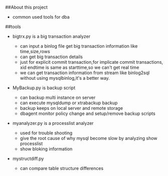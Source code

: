 ##About this project

* common used tools for dba

##tools

* bigtrx.py is a big transaction analyzer
    *  can input a binlog file get big transaction information like time,size,rows
    *  can get big transaction details
    *  just for explicit commit transaction,for implicate commit transactions, xid endtime is same as starttime,so we can't get real time
    *  we can get transaction information from stream like binlog2sql without using mysqlbinlog,it's a better way.  

* MyBackup.py is backup script
    * can backup multi instance on server
    * can execute mysqldump or xtrabackup backup
    * backup keeps on local server and remote storage
    * dbagent monitor policy change and setup/remove backup scripts

* myanalyzer.py is a processlist analyzer
    *  used for trouble shooting
    *  give the root cause of why mysql become slow by analyzing show processlist
    *  show bloking information
    

* mystructdiff.py 
    *   can compare table structure differences


